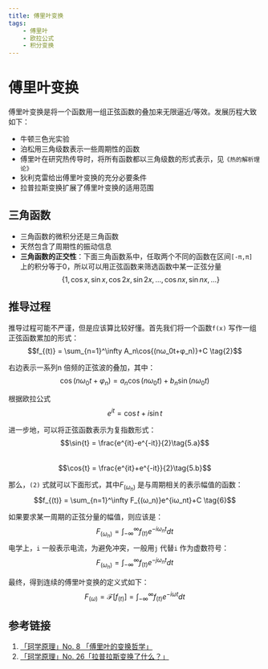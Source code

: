 ```yaml
---
title: 傅里叶变换  
tags: 
    - 傅里叶  
    - 欧拉公式  
    - 积分变换
--- 
```


# 傅里叶变换  
傅里叶变换是将一个函数用一组正弦函数的叠加来无限逼近/等效。发展历程大致如下：  
- 牛顿三色光实验  
- 泊松用三角级数表示一些周期性的函数  
- 傅里叶在研究热传导时，将所有函数都以三角级数的形式表示，见`《热的解析理论》`  
- 狄利克雷给出傅里叶变换的充分必要条件  
- 拉普拉斯变换扩展了傅里叶变换的适用范围  

## 三角函数  
- 三角函数的微积分还是三角函数  
- 天然包含了周期性的振动信息  
- **三角函数的正交性**：下面三角函数系中，任取两个不同的函数在区间`[-π,π]` 上的积分等于0，所以可以用正弦函数来筛选函数中某一正弦分量      
  $$\{ 1, \cos{x}, \sin{x}, \cos{2x}, \sin{2x}, ..., \cos{nx}, \sin{nx}, ... \} \tag{1}$$  

## 推导过程  
推导过程可能不严谨，但是应该算比较好懂。首先我们将一个函数`f(x)` 写作一组正弦函数累加的形式：      
$$f_{(t)} = \sum_{n=1}^\infty A_n\cos{(nω_0t+φ_n)}+C \tag{2}$$    

右边表示一系列n 倍频的正弦波的叠加，其中：  
$$\cos{(nω_0t+φ_n)} = a_n\cos{(nω_0t)}+b_n\sin{(nω_0t)} \tag{3}$$  

根据欧拉公式  
$$e^{it} = \cos{t} + i\sin{t} \tag{4}$$ 

进一步地，可以将正弦函数表示为复指数形式： 
$$\sin{t} = \frac{e^{it}-e^{-it}}{2}\tag{5.a}$$  
$$\cos{t} = \frac{e^{it}+e^{-it}}{2}\tag{5.b}$$  

那么，`(2)` 式就可以下面形式，其中$F_{(ω_n)}$ 是与周期相关的表示幅值的函数：  
$$f_{(t)} = \sum_{n=1}^\infty F_{(ω_n)}e^{iω_nt}+C \tag{6}$$  

如果要求某一周期的正弦分量的幅值，则应该是：  
$$F_{(ω_n)} = \int_{-\infty}^{\infty}f_{(t)} e^{-iω_nt} dt \tag{7.a}$$
电学上，`i` 一般表示电流，为避免冲突，一般用`j` 代替`i` 作为虚数符号：  
$$F_{(ω_n)} = \int_{-\infty}^{\infty}f_{(t)} e^{-jω_nt} dt \tag{7.b}$$  

最终，得到连续的傅里叶变换的定义式如下：  
$$F_{(ω)} = \mathscr{F}[f_{(t)}] = \int_{-\infty}^{\infty}f_{(t)}e^{-iωt}dt \tag{8}$$   


## 参考链接  
1. [「珂学原理」No. 8 「傅里叶的变换哲学」](https://www.bilibili.com/video/BV1Rx41127UF)
2. [「珂学原理」No. 26「拉普拉斯变换了什么？」](https://www.bilibili.com/video/BV16x411M7HR)


